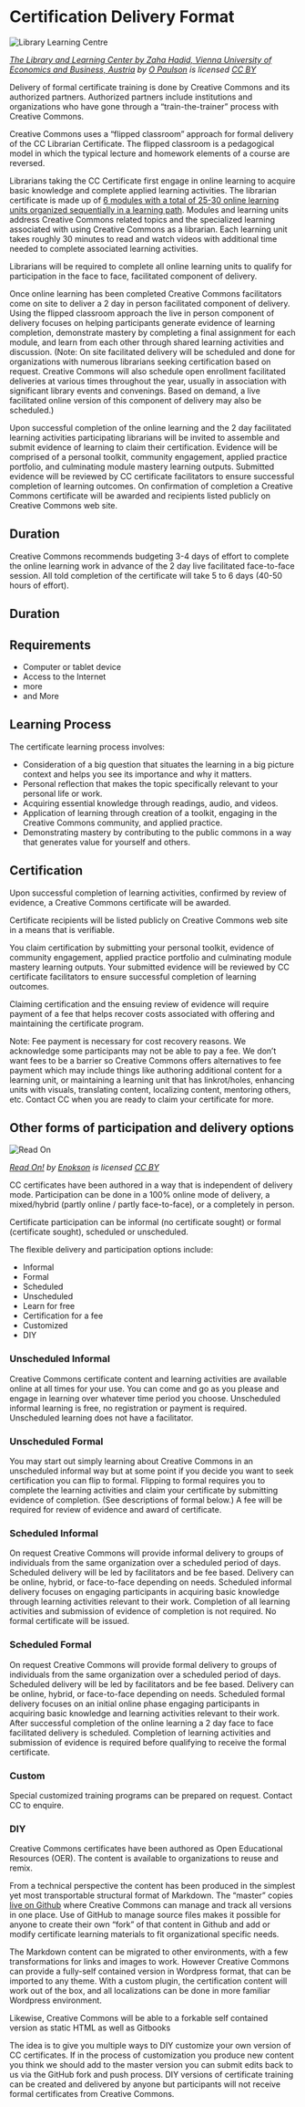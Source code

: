 # Certification Delivery Format

![Library Learning Centre](https://github.com/creativecommons/cc-cert-lib/blob/master/images/LibraryLearningCentre.jpg)

*[The Library and Learning Center by Zaha Hadid, Vienna University of Economics and Business, Austria](https://flic.kr/p/pL1EUy) by [O Paulson](https://www.flickr.com/photos/opalsson/) is licensed [CC BY](https://creativecommons.org/licenses/by/2.0/)*

Delivery of formal certificate training is done by Creative Commons and its authorized partners. Authorized partners include institutions and organizations who have gone through a “train-the-trainer” process with Creative Commons. 

Creative Commons uses a “flipped classroom” approach for formal delivery of the CC Librarian Certificate. The flipped classroom is a pedagogical model in which the typical lecture and homework elements of a course are reversed. 

Librarians taking the CC Certificate first engage in online learning to acquire basic knowledge and complete applied learning activities. The librarian certificate is made up of [6 modules with a total of 25-30 online learning units organized sequentially in a learning path](contents.md). Modules and learning units address Creative Commons related topics and the specialized learning associated with using Creative Commons as a librarian. Each learning unit takes roughly 30 minutes to read and watch videos with additional time needed to complete associated learning activities. 

Librarians will be required to complete all online learning units to qualify for participation in the face to face, facilitated component of delivery.  

Once online learning has been completed Creative Commons facilitators come on site to deliver a 2 day in person facilitated component of delivery. Using the flipped classroom approach the live in person component of delivery focuses on helping participants generate evidence of learning completion, demonstrate mastery by completing a final assignment for each module, and learn from each other through shared learning activities and discussion. (Note: On site facilitated delivery will be scheduled and done for organizations with numerous librarians seeking certification based on request. Creative Commons will also schedule open enrollment facilitated deliveries at various times throughout the year, usually in association with significant library events and convenings. Based on demand, a live facilitated online version of this component of delivery may also be scheduled.)

Upon successful completion of the online learning and the 2 day facilitated learning activities participating librarians will be invited to assemble and submit evidence of learning to claim their certification. Evidence will be comprised of a personal toolkit, community engagement, applied practice portfolio, and culminating module mastery learning outputs. Submitted evidence will be reviewed by CC certificate facilitators to ensure successful completion of learning outcomes. On confirmation of completion a Creative Commons certificate will be awarded and recipients listed publicly on Creative Commons web site.


## Duration
Creative Commons recommends budgeting 3-4 days of effort to complete the online learning work in advance of the 2 day live facilitated face-to-face session. All told completion of the certificate will take 5 to 6 days (40-50 hours of effort).




## Duration


## Requirements

* Computer or tablet device
* Access to the Internet
* more
* and More

## Learning Process

The certificate learning process involves:

* Consideration of a big question that situates the learning in a big picture context and helps you see its importance and why it matters.
* Personal reflection that makes the topic specifically relevant to your personal life or work. 
* Acquiring essential knowledge through readings, audio, and videos.
* Application of learning through creation of a toolkit, engaging in the Creative Commons community, and applied practice.
* Demonstrating mastery by contributing to the public commons in a way that generates value for yourself and others. 

## Certification
Upon successful completion of learning activities, confirmed by review of evidence, a Creative Commons certificate will be awarded. 

Certificate recipients will be listed publicly on Creative Commons web site in a means that is verifiable.

You claim certification by submitting your personal toolkit, evidence of community engagement, applied practice portfolio and culminating module mastery learning outputs. Your submitted evidence will be reviewed by CC certificate facilitators to ensure successful completion of learning outcomes. 

Claiming certification and the ensuing review of evidence will require payment of a fee that helps recover costs associated with offering and maintaining the certificate program.

Note: Fee payment is necessary for cost recovery reasons. We acknowledge some participants may not be able to pay a fee. We don’t want fees to be a barrier so Creative Commons offers alternatives to fee payment which may include things like authoring additional content for a learning unit, or maintaining a learning unit that has linkrot/holes, enhancing units with visuals, translating content, localizing content, mentoring others, etc. Contact CC when you are ready to claim your certificate for more.

## Other forms of participation and delivery options

![Read On](https://github.com/creativecommons/cc-cert-lib/blob/master/images/ReadOn.jpg)

*[Read On!](https://flic.kr/p/8CBVH2) by [Enokson](https://www.flickr.com/photos/vblibrary/) is licensed [CC BY](https://creativecommons.org/licenses/by/2.0/)*

CC certificates have been authored in a way that is independent of delivery mode. Participation can be done in a 100% online mode of delivery, a mixed/hybrid (partly online / partly face-to-face), or a completely in person. 

Certificate participation can be informal (no certificate sought) or formal (certificate sought), scheduled or unscheduled.

The flexible delivery and participation options include:

* Informal
* Formal
* Scheduled
* Unscheduled
* Learn for free
* Certification for a fee
* Customized
* DIY

### Unscheduled Informal
Creative Commons certificate content and learning activities are available online at all times for your use. You can come and go as you please and engage in learning over whatever time period you choose. Unscheduled informal learning is free, no registration or payment is required. Unscheduled learning does not have a facilitator. 

### Unscheduled Formal
You may start out simply learning about Creative Commons in an unscheduled informal way but at some point if you decide you want to seek certification you can flip to formal. Flipping to formal requires you to complete the learning activities and claim your certificate by submitting evidence of completion. (See descriptions of formal below.) A fee will be required for review of evidence and award of certificate. 

### Scheduled Informal
On request Creative Commons will provide informal delivery to groups of individuals from the same organization over a scheduled period of days. Scheduled delivery will be led by facilitators and be fee based. Delivery can be online, hybrid, or face-to-face depending on needs. Scheduled informal delivery focuses on engaging participants in acquiring basic knowledge through learning activities relevant to their work. Completion of all learning activities and submission of evidence of completion is not required. No formal certificate will be issued.

### Scheduled Formal
On request Creative Commons will provide formal delivery to groups of individuals from the same organization over a scheduled period of days. Scheduled delivery will be led by facilitators and be fee based. Delivery can be online, hybrid, or face-to-face depending on needs. Scheduled formal delivery focuses on an initial online phase engaging participants in acquiring basic knowledge and learning activities relevant to their work. After successful completion of the online learning a 2 day face to face facilitated delivery is scheduled. Completion of learning activities and submission of evidence is required before qualifying to receive the formal certificate.

### Custom
Special customized training programs can be prepared on request. Contact CC to enquire.

### DIY
Creative Commons certificates have been authored as Open Educational Resources (OER). The content is available to organizations to reuse and remix. 

From a technical perspective the content has been produced in the simplest yet most transportable structural format of Markdown. The “master” copies [live on Github](https://github.com/creativecommons/cc-cert-lib) where Creative Commons can manage and track all versions in one place. Use of GitHub to manage source files makes it possible for anyone to create their own “fork” of that content in Github and add or modify certificate learning materials to fit organizational specific needs. 

The Markdown content can be migrated to other environments, with a few transformations for links and images to work. However Creative Commons can provide a fully-self contained version in Wordpress format, that can be imported to any theme. With a custom plugin, the certification content will work out of the box, and all localizations can be done in more familiar Wordpress environment.

Likewise, Creative Commons will be able to  a forkable self contained version as static HTML as well as Gitbooks 

The idea is to give you multiple ways to DIY customize your own version of CC certificates. If in the process of customization you produce new content you think we should add to the master version you can submit edits back to us via the GitHub fork and push process. DIY versions of certificate training can be created and delivered by anyone but participants will not receive formal certificates from Creative Commons.
